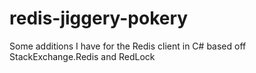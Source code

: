 # redis-jiggery-pokery
Some additions I have for the Redis client in C# based off StackExchange.Redis and RedLock
